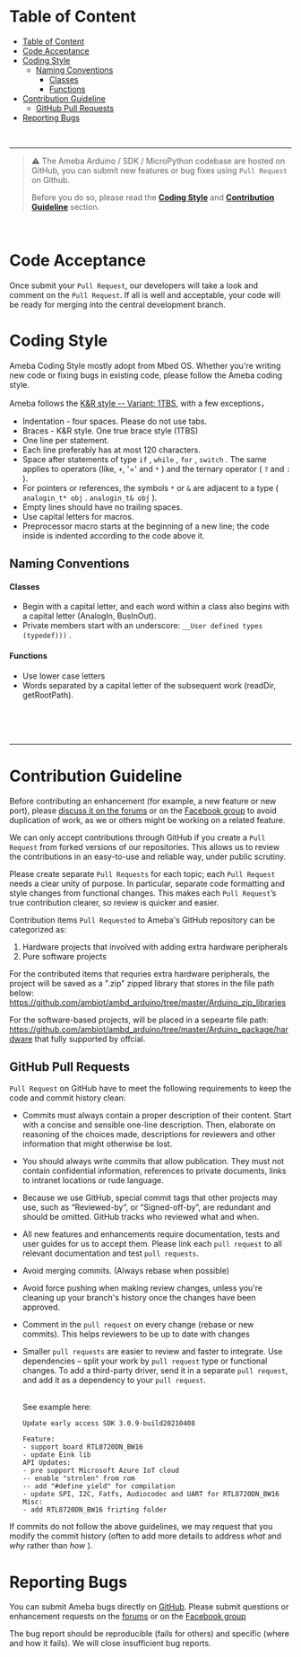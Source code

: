 Table of Content
================

- [Table of Content](#table-of-content)
- [Code Acceptance](#code-acceptance)
- [Coding Style](#coding-style)
  - [Naming Conventions](#naming-conventions)
      - [Classes](#classes)
      - [Functions](#functions)
- [Contribution Guideline](#contribution-guideline)
  - [GitHub Pull Requests](#github-pull-requests)
- [Reporting Bugs](#reporting-bugs)

<br>

----

> :warning: The Ameba Arduino / SDK / MicroPython codebase are hosted on GitHub, you can submit new features or bug fixes using ``Pull Request`` on Github. 
> 
> Before you do so, please read the [**Coding Style**](#coding-style) and [**Contribution Guideline**](#contribution-guideline) section.

<br>
<!-- 
Test of GIF
============
![Alt Text](https://media.giphy.com/media/vFKqnCdLPNOKc/giphy.gif) 
-->



Code Acceptance
===============

Once submit your ``Pull Request``, our developers will take a look and comment on the ``Pull Request``. If all is well and acceptable, your code will be ready for merging into the central development branch.

Coding Style
=============

Ameba Coding Style mostly adopt from Mbed OS. Whether you're writing new code or fixing bugs in existing code, please follow the Ameba coding style.

Ameba follows the [K&R style -- Variant: 1TBS](https://en.wikipedia.org/wiki/Indent_style#K.26R_style), with a few exceptions，

* Indentation - four spaces. Please do not use tabs.
* Braces - K&R style. One true brace style (1TBS) 
* One line per statement.
* Each line preferably has at most 120 characters.
* Space after statements of type `if` , `while` , `for` , `switch` . The same applies to operators (like, `+`, '=' and `*` ) and the ternary operator ( `?` and `:` ).
* For pointers or references, the symbols `*` or `&` are adjacent to a type ( `analogin_t* obj` . `analogin_t& obj` ). 
* Empty lines should have no trailing spaces.
* Use capital letters for macros.
* Preprocessor macro starts at the beginning of a new line; the code inside is indented according to the code above it.

Naming Conventions
------------------

#### Classes

* Begin with a capital letter, and each word within a class also begins with a capital letter (AnalogIn, BusInOut).
* Private members start with an underscore: `__User defined types (typedef)))` .


#### Functions

* Use lower case letters
* Words separated by a capital letter of the subsequent work (readDir, getRootPath).

<br>
<br>
<br>

----


Contribution Guideline
======================

Before contributing an enhancement (for example, a new feature or new port), please [discuss it on the forums](https://forum.amebaiot.com/) or on the [Facebook group](https://www.facebook.com/groups/AmebaIoT) to avoid duplication of work, as we or others might be working on a related feature.

We can only accept contributions through GitHub if you create a ``Pull Request`` from forked versions of our repositories. This allows us to review the contributions in an easy-to-use and reliable way, under public scrutiny.

Please create separate ``Pull Requests`` for each topic; each ``Pull Request`` needs a clear unity of purpose. In particular, separate code formatting and style changes from functional changes. This makes each ``Pull Request``’s true contribution clearer, so review is quicker and easier.

Contribution items ``Pull Requested`` to Ameba's GitHub repository can be categorized as:
1. Hardware projects that involved with adding extra hardware peripherals
2. Pure software projects

For the contributed items that requries extra hardware peripherals, the project will be saved as a ".zip" zipped library that stores in the file path below: 
https://github.com/ambiot/ambd_arduino/tree/master/Arduino_zip_libraries

For the software-based projects, will be placed in a sepearte file path: https://github.com/ambiot/ambd_arduino/tree/master/Arduino_package/hardware that fully supported by offcial. 

GitHub Pull Requests
---------------------

``Pull Request`` on GitHub have to meet the following requirements to keep the code and commit history clean:

* Commits must always contain a proper description of their content. Start with a concise and sensible one-line description. Then, elaborate on reasoning of the choices made, descriptions for reviewers and other information that might otherwise be lost.
* You should always write commits that allow publication. They must not contain confidential information, references to private documents, links to intranet locations or rude language.
* Because we use GitHub, special commit tags that other projects may use, such as “Reviewed-by”, or “Signed-off-by”, are redundant and should be omitted. GitHub tracks who reviewed what and when.
* All new features and enhancements require documentation, tests and user guides for us to accept them. Please link each ``pull request`` to all relevant documentation and test ``pull requests``.
* Avoid merging commits. (Always rebase when possible)
* Avoid force pushing when making review changes, unless you're cleaning up your branch's history once the changes have been approved.
* Comment in the ``pull request`` on every change (rebase or new commits). This helps reviewers to be up to date with changes
* Smaller ``pull requests`` are easier to review and faster to integrate. Use dependencies – split your work by ``pull request`` type or functional changes. To add a third-party driver, send it in a separate ``pull request``, and add it as a dependency to your ``pull request``.

  <br>
  See example here:

      Update early access SDK 3.0.9-build20210408

      Feature:
      - support board RTL8720DN_BW16
      - update Eink lib
      API Updates:
      - pre support Microsoft Azure IoT cloud
      -- enable "strnlen" from rom
      -- add "#define yield" for compilation
      - update SPI, I2C, Fatfs, Audiocodec and UART for RTL8720DN_BW16
      Misc:
      - add RTL8720DN_BW16 frizting folder


If commits do not follow the above guidelines, we may request that you modify the commit history (often to add more details to address *what* and *why* rather than *how* ).

Reporting Bugs
================

You can submit Ameba bugs directly on [GitHub](https://github.com/ambiot). Please submit questions or enhancement requests on the [ forums](https://forum.amebaiot.com/) or on the [Facebook group](https://www.facebook.com/groups/AmebaIoT)

The bug report should be reproducible (fails for others) and specific (where and how it fails). We will close insufficient bug reports.
